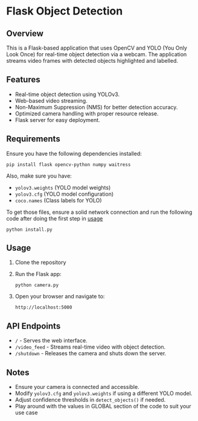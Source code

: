 # Flask Object Detection

## Overview

This is a Flask-based application that uses OpenCV and YOLO (You Only Look Once) for real-time object detection via a webcam. The application streams video frames with detected objects highlighted and labelled.

## Features

- Real-time object detection using YOLOv3.
- Web-based video streaming.
- Non-Maximum Suppression (NMS) for better detection accuracy.
- Optimized camera handling with proper resource release.
- Flask server for easy deployment.

## Requirements

Ensure you have the following dependencies installed:

```shell
pip install flask opencv-python numpy waitress
```

Also, make sure you have:

- `yolov3.weights` (YOLO model weights)
- `yolov3.cfg` (YOLO model configuration)
- `coco.names` (Class labels for YOLO)

To get those files, ensure a solid network connection and run the following code after doing the first step in [usage](#usage)

```shell
python install.py
```

## Usage

1. Clone the repository

2. Run the Flask app:

   ```shell
   python camera.py
   ```

3. Open your browser and navigate to:

   ```
   http://localhost:5000
   ```

## API Endpoints

- `/` - Serves the web interface.
- `/video_feed` - Streams real-time video with object detection.
- `/shutdown` - Releases the camera and shuts down the server.

## Notes

- Ensure your camera is connected and accessible.
- Modify `yolov3.cfg` and `yolov3.weights` if using a different YOLO model.
- Adjust confidence thresholds in `detect_objects()` if needed.
- Play around with the values in GLOBAL section of the code to suit your use case

